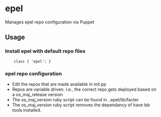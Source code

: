 # epel

Manages epel repo configuration via Puppet

## Usage

### Install epel with default repo files

```
    class { 'epel': }
```

### epel repo configuration
* Edit the repos that are made available in init.pp
* Repos are variable driven. I.e., the correct repo gets deployed based on a os_maj_release version
* The os_maj_version ruby script can be found in ..epel/lib/facter
* The os_maj_version ruby script removes the dependancy of have lsb tools installed.

